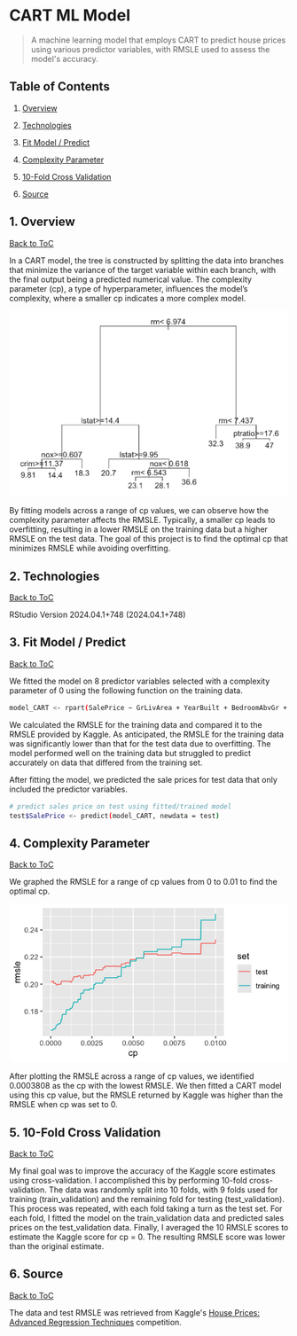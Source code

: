 # CART ML Model

> A machine learning model that employs CART to predict house prices using various predictor variables, with RMSLE used to assess the model's accuracy.

<a name="toc"/></a>
## Table of Contents

1. [Overview](#overview)

2. [Technologies](#technologies)

3. [Fit Model / Predict](#fit)

4. [Complexity Parameter](#cp)

5. [10-Fold Cross Validation](#cross)

6. [Source](#source)

<a name="overview"/></a>
## 1. Overview
[Back to ToC](#toc)

In a CART model, the tree is constructed by splitting the data into branches that minimize the variance of the target variable within each branch, with the final output being a predicted numerical value. The complexity parameter (cp), a type of hyperparameter, influences the model’s complexity, where a smaller cp indicates a more complex model.

![CART Regression Model Example](images/cart_model_example.png)

By fitting models across a range of cp values, we can observe how the complexity parameter affects the RMSLE. Typically, a smaller cp leads to overfitting, resulting in a lower RMSLE on the training data but a higher RMSLE on the test data. The goal of this project is to find the optimal cp that minimizes RMSLE while avoiding overfitting.

<a name="technologies"/></a>
## 2. Technologies
[Back to ToC](#toc)

RStudio Version 2024.04.1+748 (2024.04.1+748)

<a name="fit"/></a>
## 3. Fit Model / Predict
[Back to ToC](#toc)

We fitted the model on 8 predictor variables selected with a complexity parameter of 0 using the following function on the training data.

```bash
model_CART <- rpart(SalePrice ~ GrLivArea + YearBuilt + BedroomAbvGr + SaleCondition + KitchenQual + MSSubClassClean + HalfBath + LotArea, data = training, cp = 0)
```

We calculated the RMSLE for the training data and compared it to the RMSLE provided by Kaggle. As anticipated, the RMSLE for the training data was significantly lower than that for the test data due to overfitting. The model performed well on the training data but struggled to predict accurately on data that differed from the training set.

After fitting the model, we predicted the sale prices for test data that only included the predictor variables.

```bash
# predict sales price on test using fitted/trained model
test$SalePrice <- predict(model_CART, newdata = test)
```

<a name="cp"/></a>
## 4. Complexity Parameter
[Back to ToC](#toc)

We graphed the RMSLE for a range of cp values from 0 to 0.01 to find the optimal cp. 

![CP Values](images/cp_range.png)

After plotting the RMSLE across a range of cp values, we identified 0.0003808 as the cp with the lowest RMSLE. We then fitted a CART model using this cp value, but the RMSLE returned by Kaggle was higher than the RMSLE when cp was set to 0.

<a name="cross"/></a>
## 5. 10-Fold Cross Validation
[Back to ToC](#toc)

My final goal was to improve the accuracy of the Kaggle score estimates using cross-validation. I accomplished this by performing 10-fold cross-validation. The data was randomly split into 10 folds, with 9 folds used for training (train_validation) and the remaining fold for testing (test_validation). This process was repeated, with each fold taking a turn as the test set. For each fold, I fitted the model on the train_validation data and predicted sales prices on the test_validation data. Finally, I averaged the 10 RMSLE scores to estimate the Kaggle score for cp = 0. The resulting RMSLE score was lower than the original estimate.

<a name="source"/></a>
## 6. Source
[Back to ToC](#source)

The data and test RMSLE was retrieved from Kaggle's [House Prices: Advanced Regression Techniques](https://www.kaggle.com/c/house-prices-advanced-regression-techniques/) competition.
